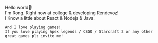 Hello world👋!  
I'm Rong. Right now at college & developing Rendevoz!   
I Know a little about React & Nodejs & Java.    

`And I love playing games!`   
`If you love playing Apex legends / CSGO / Starcraft 2 or any other great games plz invite me!`
